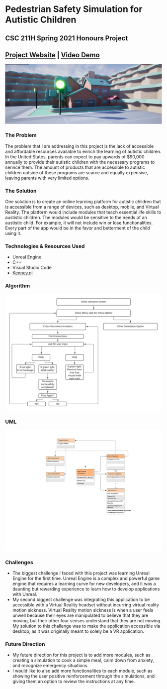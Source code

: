 # Pedestrian Safety Simulation for Autistic Children
## CSC 211H Spring 2021  Honours Project
## [Project Website](https://sites.google.com/view/csc211hsharna/home "Website") | [Video Demo](https://youtu.be/LqL8Kih2aLM "Video Demo")
![](Config/screenshot.png)
### The Problem
The problem that I am addressing in this project is the lack of accessible and affordable resources available to enrich the learning of autistic children. In the United States, parents can expect to pay upwards of $90,000 annually to provide their autistic children with the necessary programs to service them. The amount of products that are accessible to autistic children outside of these programs are scarce and equally expensive, leaving parents with very limited options.
### The Solution
One solution is to create an online  learning platform for autistic children that is accessible from a range of devices, such as desktop, mobile, and Virtual Reality. The platform would include modules that teach essential life skills to austistic children. The modules would be sensitive to the needs of an austistic child. For example, it will not include win or lose functionalities. Every part of the app would be in the favor and betterment of the child using it.
### Technologies & Resources Used
- Unreal Engine
- C++
- Visual Studio Code
- [Kenney.nl](https://kenney.nl/)

### Algorithm
![](Config/algorithm.png)
### UML
![](Config/UML.png)
### Challenges
- The biggest challenge I faced with this project was learning Unreal Engine for the first time. Unreal Engine is a complex and powerful game engine that requires a learning curve for new developers, and it was a daunting but rewarding experience to learn how to develop applications with Unreal. 
- My second biggest challenge was integrating this application to be accessible with a Virtual Reality headset without incurring virtual reality motion sickness. Virtual Reality motion sickness is when a user feels unwell because their eyes are manipulated to believe that they are moving, but their other four senses understand that they are not moving. My solution to this challenge was to make the application accessible via desktop, as it was originally meant to solely be a VR application.

### Future Direction
- My future direction for this project is to add more modules, such as creating a simulation to cook a simple meal, calm down from anxiety, and recognize emergency situations. 
- I would like to also add more functionalities to each module, such as showing the user positive reinforcement through the simulations, and giving them an option to review the instructions at any time.
